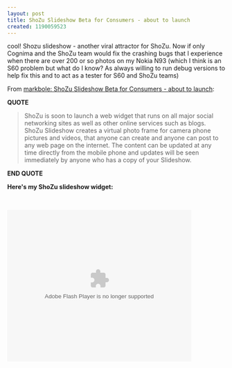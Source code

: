 ```yaml
---
layout: post
title: ShoZu Slideshow Beta for Consumers - about to launch
created: 1190059523
---
```

<p>cool! Shozu slideshow - another viral attractor for ShoZu. Now if only Cognima and the ShoZu team would fix the crashing bugs that I experience when there are over 200 or so photos on my Nokia N93 (which I think is an S60 problem but what do I know? As always willing to run debug versions to help fix this and to act as a tester for S60 and ShoZu teams)</p>From <a href="http://ourowndevices.typepad.com/markbole/2007/09/shozu-slideshow.html">markbole: ShoZu Slideshow Beta for Consumers - about to launch</a>:  <p><strong>QUOTE</strong></p> <blockquote>   ShoZu is soon to launch a web widget that runs on all major social networking sites as well as other online services such as blogs. ShoZu Slideshow creates a virtual photo frame for camera phone pictures and videos, that anyone can create and anyone can post to any web page on the internet. The content can be updated at any time directly from the mobile phone and updates will be seen immediately by anyone who has a copy of your Slideshow. </blockquote> <p><strong>END QUOTE</strong></p> <p><strong>Here&#39;s my ShoZu slideshow widget:</strong></p> <p><strong><br /></strong></p> 
<embed src="http://shozuslideshow.com/album05.swf" FlashVars="guid=F6D00570-2315-2F94-F654-0521D5876912" type="application/x-shockwave-flash" width="425" height="350"></embed>
